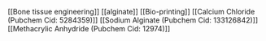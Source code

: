 [[Bone tissue engineering]]
[[alginate]]
[[Bio-printing]]
[[Calcium Chloride (Pubchem Cid: 5284359)]]
[[Sodium Alginate (Pubchem Cid: 133126842)]]
[[Methacrylic Anhydride (Pubchem Cid: 12974)]]
